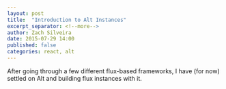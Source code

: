 ```yaml
---
layout: post
title:  "Introduction to Alt Instances"
excerpt_separator: <!--more-->
author: Zach Silveira
date: 2015-07-29 14:00
published: false
categories: react, alt
---
```


After going through a few different flux-based frameworks, I have (for now) settled on Alt and building flux instances with it.

<!--more-->
